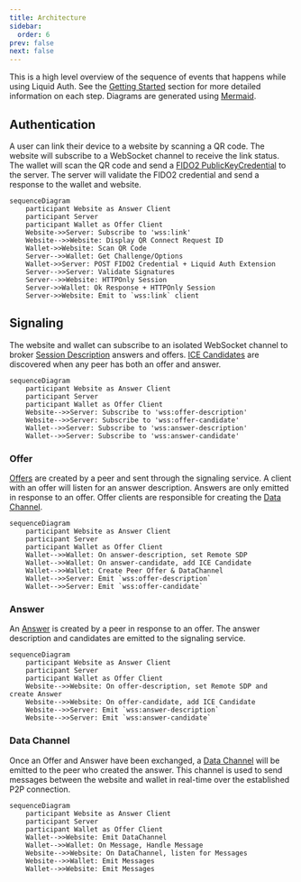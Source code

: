 ```yaml
---
title: Architecture
sidebar:
  order: 6
prev: false
next: false
---
```


This is a high level overview of the sequence of events that happens while using Liquid Auth.
See the [Getting Started](./guides/getting-started) section for more detailed information on each step.
Diagrams are generated using [Mermaid](https://mermaid-js.github.io/mermaid/#/).

## Authentication

A user can link their device to a website by scanning a QR code. 
The website will subscribe to a WebSocket channel to receive the link status. 
The wallet will scan the QR code and send a [FIDO2 PublicKeyCredential]() to the server. 
The server will validate the FIDO2 credential and send a response to the wallet and website.

```mermaid
sequenceDiagram
    participant Website as Answer Client
    participant Server
    participant Wallet as Offer Client
    Website->>Server: Subscribe to 'wss:link'
    Website-->>Website: Display QR Connect Request ID
    Wallet->>Website: Scan QR Code
    Server-->>Wallet: Get Challenge/Options
    Wallet->>Server: POST FIDO2 Credential + Liquid Auth Extension
    Server-->>Server: Validate Signatures
    Server-->>Website: HTTPOnly Session
    Server->>Wallet: Ok Response + HTTPOnly Session
    Server->>Website: Emit to `wss:link` client
```

## Signaling

The website and wallet can subscribe to an isolated WebSocket channel to broker [Session Description]() answers and offers.
[ICE Candidates]() are discovered when any peer has both an offer and answer.

```mermaid
sequenceDiagram
    participant Website as Answer Client
    participant Server
    participant Wallet as Offer Client
    Website-->>Server: Subscribe to 'wss:offer-description'
    Website-->>Server: Subscribe to 'wss:offer-candidate'
    Wallet-->>Server: Subscribe to 'wss:answer-description'
    Wallet-->>Server: Subscribe to 'wss:answer-candidate'
```

### Offer

[Offers]() are created by a peer and sent through the signaling service. 
A client with an offer will listen for an answer description. 
Answers are only emitted in response to an offer.
Offer clients are responsible for creating the [Data Channel]().

```mermaid
sequenceDiagram
    participant Website as Answer Client
    participant Server
    participant Wallet as Offer Client
    Wallet-->>Wallet: On answer-description, set Remote SDP
    Wallet-->>Wallet: On answer-candidate, add ICE Candidate
    Wallet-->>Wallet: Create Peer Offer & DataChannel
    Wallet-->>Server: Emit `wss:offer-description`
    Wallet-->>Server: Emit `wss:offer-candidate`
```

### Answer

An [Answer]() is created by a peer in response to an offer.
The answer description and candidates are emitted to the signaling service.

```mermaid
sequenceDiagram
    participant Website as Answer Client
    participant Server
    participant Wallet as Offer Client
    Website-->>Website: On offer-description, set Remote SDP and create Answer
    Website-->>Website: On offer-candidate, add ICE Candidate
    Website-->>Server: Emit `wss:answer-description`
    Website-->>Server: Emit `wss:answer-candidate`
```

### Data Channel

Once an Offer and Answer have been exchanged, a [Data Channel]() will be emitted to the peer who created the answer.
This channel is used to send messages between the website and wallet in real-time over the established P2P connection.
```mermaid
sequenceDiagram
    participant Website as Answer Client
    participant Server
    participant Wallet as Offer Client
    Wallet-->>Website: Emit DataChannel
    Wallet-->>Wallet: On Message, Handle Message
    Website-->>Website: On DataChannel, listen for Messages
    Website-->>Wallet: Emit Messages
    Wallet-->>Website: Emit Messages
```
